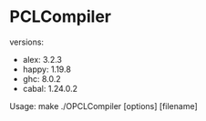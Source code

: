 # PCLCompiler

versions:
 - alex: 3.2.3
 - happy: 1.19.8
 - ghc: 8.0.2 
 - cabal: 1.24.0.2

Usage:
make 
./OPCLCompiler [options] [filename]
